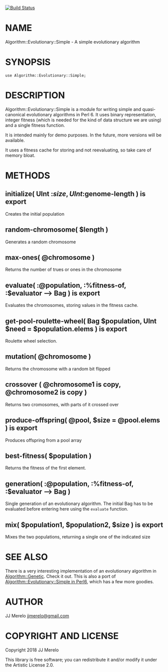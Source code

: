 [![Build Status](https://travis-ci.org/JJ/p6-algorithm-evolutionary-simple.svg?branch=master)](https://travis-ci.org/JJ/p6-algorithm-evolutionary-simple)

NAME
====

Algorithm::Evolutionary::Simple - A simple evolutionary algorithm

SYNOPSIS
========

    use Algorithm::Evolutionary::Simple;

DESCRIPTION
===========

Algorithm::Evolutionary::Simple is a module for writing simple and quasi-canonical evolutionary algorithms in Perl 6. It uses binary representation, integer fitness (which is needed for the kind of data structure we are using) and a single fitness function.

It is intended mainly for demo purposes. In the future, more versions will be available. 

It uses a fitness cache for storing and not reevaluating, so take care of memory bloat.

METHODS
=======

initialize( UInt :$size, UInt :$genome-length ) is export
---------------------------------------------------------

Creates the initial population

random-chromosome( $length )
----------------------------

Generates a random chromosome

max-ones( @chromosome )
-----------------------

Returns the number of trues or ones in the chromosome

evaluate( :@population, :%fitness-of, :$evaluator --> Bag ) is export
---------------------------------------------------------------------

Evaluates the chromosomes, storing values in the fitness cache. 

get-pool-roulette-wheel( Bag $population, UInt $need = $population.elems ) is export
------------------------------------------------------------------------------------

Roulette wheel selection. 

mutation( @chromosome )
-----------------------

Returns the chromosome with a random bit flipped

crossover ( @chromosome1 is copy, @chromosome2 is copy )
--------------------------------------------------------

Returns two cromosomes, with parts of it crossed over

produce-offspring( @pool, $size = @pool.elems ) is export
---------------------------------------------------------

Produces offspring from a pool array

best-fitness( $population )
---------------------------

Returns the fitness of the first element.

generation( :@population, :%fitness-of, :$evaluator --> Bag )
-------------------------------------------------------------

Single generation of an evolutionary algorithm. The initial Bag has to be evaluated before entering here using the `evaluate` function.

mix( $population1, $population2, $size ) is export 
---------------------------------------------------

Mixes the two populations, returning a single one of the indicated size

SEE ALSO
========

There is a very interesting implementation of an evolutionary algorithm in [Algorithm::Genetic](Algorithm::Genetic). Check it out. This is also a port of [Algorithm::Evolutionary::Simple in Perl6](https://metacpan.org/release/Algorithm-Evolutionary-Simple), which has a few more goodies. 

AUTHOR
======

JJ Merelo <jjmerelo@gmail.com>

COPYRIGHT AND LICENSE
=====================

Copyright 2018 JJ Merelo

This library is free software; you can redistribute it and/or modify it under the Artistic License 2.0.

